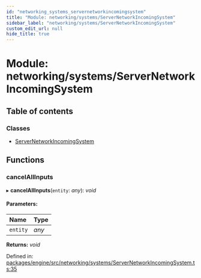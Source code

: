 ```yaml
---
id: "networking_systems_servernetworkincomingsystem"
title: "Module: networking/systems/ServerNetworkIncomingSystem"
sidebar_label: "networking/systems/ServerNetworkIncomingSystem"
custom_edit_url: null
hide_title: true
---
```


# Module: networking/systems/ServerNetworkIncomingSystem

## Table of contents

### Classes

- [ServerNetworkIncomingSystem](../classes/networking_systems_servernetworkincomingsystem.servernetworkincomingsystem.md)

## Functions

### cancelAllInputs

▸ **cancelAllInputs**(`entity`: *any*): *void*

#### Parameters:

Name | Type |
:------ | :------ |
`entity` | *any* |

**Returns:** *void*

Defined in: [packages/engine/src/networking/systems/ServerNetworkIncomingSystem.ts:35](https://github.com/xr3ngine/xr3ngine/blob/716a06460/packages/engine/src/networking/systems/ServerNetworkIncomingSystem.ts#L35)
